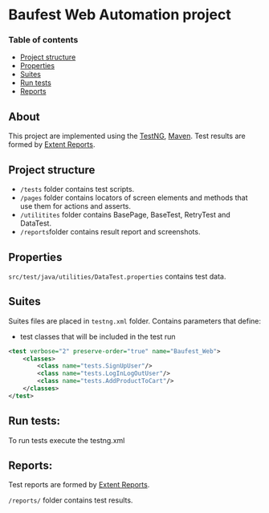 # Baufest Web Automation project


### Table of contents
* [Project structure](#project-structure)
* [Properties](#properties)
* [Suites](#suites)
* [Run tests](#run-tests)
* [Reports](#reports)

## About
This project are implemented using the
[TestNG](https://testng.org/), [Maven](https://maven.apache.org/).
Test results are formed by [Extent Reports](https://www.extentreports.com/).

## Project structure
* `/tests` folder contains test scripts.
* `/pages` folder contains locators of screen elements and methods that use them for actions and asserts.
* `/utilitites` folder contains BasePage, BaseTest, RetryTest and DataTest.
* `/reports`folder contains result report and screenshots.

## Properties
`src/test/java/utilities/DataTest.properties` contains test data.

## Suites
Suites files are placed in `testng.xml` folder.
Contains parameters that define:

* test classes that will be included in the test run
```xml
<test verbose="2" preserve-order="true" name="Baufest_Web">
    <classes>
        <class name="tests.SignUpUser"/>
        <class name="tests.LogInLogOutUser"/>
        <class name="tests.AddProductToCart"/>
    </classes>
</test>
```

## Run tests:
To run tests execute the testng.xml

## Reports:
Test reports are formed by [Extent Reports](https://www.extentreports.com/).

`/reports/` folder contains test results.
